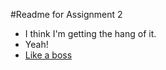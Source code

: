 #Readme for Assignment 2

* I think I'm getting the hang of it.
* Yeah!
* [Like a boss](http://rs1220.pbsrc.com/albums/dd448/HannahLynnLove/GIF%20Photos/Success.gif~c200)